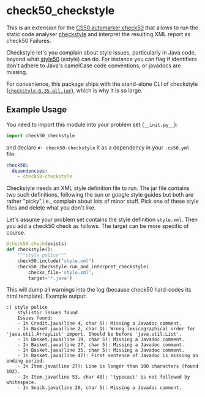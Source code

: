 # check50_checkstyle

This is an extension for the [CS50 automarker check50][check50] that allows to run the static code analyser [checkstyle](https://checkstyle.org) and interpret the resulting XML report as check50 Failures.

Checkstyle let's you complain about style issues, particularly in Java code, beyond what [style50][style50] (astyle) can do.
For instance you can flag if identifiers don't adhere to Java's camelCase code conventions, or javadocs are missing.

For convenience, this package ships with the stand-alone CLI of checkstyle ([`checkstyle-8.35-all.jar`](https://github.com/checkstyle/checkstyle/releases/)), which is why it is so large.

## Example Usage

You need to import this module into your problem set (`__init.py__`):

```python
import check50_checkstyle
```

and declare `#- check50-checkstyle` it as a dependency in your `.cs50.yml` file:

```yml
check50:
  dependencies:
    - check50-checkstyle
```

Checkstyle needs an XML style definition file to run.
The jar file contains two such definitions, following the sun or google style guides but both are rather "picky",i.e., complain about lots of minor stuff. Pick one of these style files and delete what you don't like.

Let's assume your problem set contains the style definition `style.xml`.
Then you add a check50 check as follows. The target can be more specific of course.

```python
@check50.check(exists)
def checkstyle():
    """style police"""
    check50.include("style.xml")
    check50_checkstyle.run_and_interpret_checkstyle(
        checks_file='style.xml',
        target='*.java')

```

This will dump all warnings into the log (because check50 hard-codes its html template). Example output:

```
:( style police
    stylistic issues found
    Issues found:
    - In Credit.java(line 4, char 5): Missing a Javadoc comment.
    - In Basket.java(line 2, char 1): Wrong lexicographical order for 'java.util.ArrayList' import. Should be before 'java.util.List'.
    - In Basket.java(line 19, char 5): Missing a Javadoc comment.
    - In Basket.java(line 27, char 5): Missing a Javadoc comment.
    - In Basket.java(line 35, char 5): Missing a Javadoc comment.
    - In Basket.java(line 47): First sentence of Javadoc is missing an ending period.
    - In Item.java(line 27): Line is longer than 100 characters (found 102).
    - In Item.java(line 53, char 40): 'typecast' is not followed by whitespace.
    - In Snack.java(line 20, char 5): Missing a Javadoc comment.
```



[checkstyle]: https://checkstyle.sourceforge.io/
[check50]: https://github.com/cs50/check50
[style50]: https://cs50.readthedocs.io/style50/
